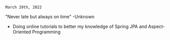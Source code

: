 ```
March 29th, 2022
```
"Never late but always on time" -Unknown
- Doing online tutorials to better my knowledge of Spring JPA and Aspect-Oriented Programming